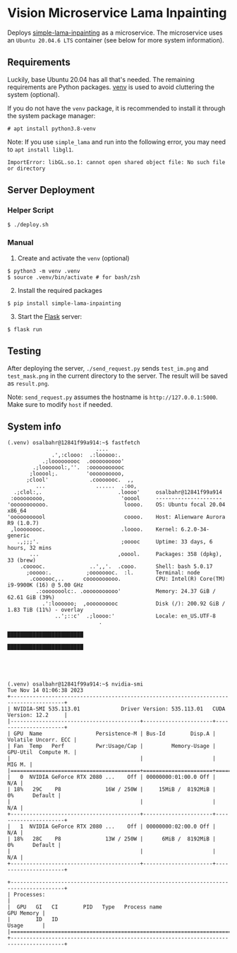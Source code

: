 # Vision Microservice Lama Inpainting
Deploys [simple-lama-inpainting](https://github.com/enesmsahin/simple-lama-inpainting) as a microservice. The microservice uses an `Ubuntu 20.04.6 LTS` container (see below for more system information).


## Requirements

Luckily, base Ubuntu 20.04 has all that's needed. The remaining requirements are Python packages. [venv](https://docs.python.org/3/library/venv.html) is used to avoid cluttering the system (optional).

If you do not have the `venv` package, it is recommended to install it through the system package manager:
```console
# apt install python3.8-venv
```

Note: If you use `simple_lama` and run into the following error, you may need to `apt install libgl1`.
```console
ImportError: libGL.so.1: cannot open shared object file: No such file or directory
```


## Server Deployment

### Helper Script

```console
$ ./deploy.sh
```

### Manual

1. Create and activate the `venv` (optional)
```console
$ python3 -m venv .venv
$ source .venv/bin/activate # for bash/zsh
```

2. Install the required packages
```console
$ pip install simple-lama-inpainting
```

3. Start the [Flask](https://palletsprojects.com/p/flask) server:
```
$ flask run
```

## Testing

After deploying the server, `./send_request.py` sends `test_im.png` and `test_mask.png` in the current directory to the server. The result will be saved as `result.png`.

Note: `send_request.py` assumes the hostname is `http://127.0.0.1:5000`. Make sure to modify `host` if needed.

## System info
```console
(.venv) osalbahr@12841f99a914:~$ fastfetch 
                            ....    
              .',:clooo:  .:looooo:.    
           .;looooooooc  .oooooooooo'    
        .;looooool:,''.  :ooooooooooc    
       ;looool;.         'oooooooooo,    
      ;clool'             .cooooooc.  ,,    
         ...                ......  .:oo,    
  .;clol:,.                        .loooo'     osalbahr@12841f99a914
 :ooooooooo,                        'ooool     ---------------------
'ooooooooooo.                        loooo.    OS: Ubuntu focal 20.04 x86_64
'ooooooooool                         coooo.    Host: Alienware Aurora R9 (1.0.7)
 ,loooooooc.                        .loooo.    Kernel: 6.2.0-34-generic
   .,;;;'.                          ;ooooc     Uptime: 33 days, 6 hours, 32 mins
       ...                         ,ooool.     Packages: 358 (dpkg), 33 (brew)
    .cooooc.              ..',,'.  .cooo.      Shell: bash 5.0.17
      ;ooooo:.           ;oooooooc.  :l.       Terminal: node
       .coooooc,..      coooooooooo.           CPU: Intel(R) Core(TM) i9-9900K (16) @ 5.00 GHz
         .:ooooooolc:. .ooooooooooo'           Memory: 24.37 GiB / 62.61 GiB (39%)
           .':loooooo;  ,oooooooooc            Disk (/): 200.92 GiB / 1.83 TiB (11%) - overlay
               ..';::c'  .;loooo:'             Locale: en_US.UTF-8
                             .
                                               ████████████████████████
                                               ████████████████████████





(.venv) osalbahr@12841f99a914:~$ nvidia-smi 
Tue Nov 14 01:06:38 2023       
+---------------------------------------------------------------------------------------+
| NVIDIA-SMI 535.113.01             Driver Version: 535.113.01   CUDA Version: 12.2     |
|-----------------------------------------+----------------------+----------------------+
| GPU  Name                 Persistence-M | Bus-Id        Disp.A | Volatile Uncorr. ECC |
| Fan  Temp   Perf          Pwr:Usage/Cap |         Memory-Usage | GPU-Util  Compute M. |
|                                         |                      |               MIG M. |
|=========================================+======================+======================|
|   0  NVIDIA GeForce RTX 2080 ...    Off | 00000000:01:00.0 Off |                  N/A |
| 18%   29C    P8              16W / 250W |     15MiB /  8192MiB |      0%      Default |
|                                         |                      |                  N/A |
+-----------------------------------------+----------------------+----------------------+
|   1  NVIDIA GeForce RTX 2080 ...    Off | 00000000:02:00.0 Off |                  N/A |
| 18%   28C    P8              13W / 250W |      6MiB /  8192MiB |      0%      Default |
|                                         |                      |                  N/A |
+-----------------------------------------+----------------------+----------------------+
                                                                                         
+---------------------------------------------------------------------------------------+
| Processes:                                                                            |
|  GPU   GI   CI        PID   Type   Process name                            GPU Memory |
|        ID   ID                                                             Usage      |
|=======================================================================================|
+---------------------------------------------------------------------------------------+
```
